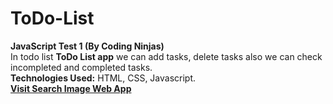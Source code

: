 # ToDo-List
<b>JavaScript Test 1 (By Coding Ninjas)</b><br>
In todo list <b>ToDo List app</b> we can add tasks, delete tasks also we can check incompleted and completed tasks.<br>
**Technologies Used:** HTML, CSS, Javascript.<br>
[**Visit Search Image Web App**](https://sonu-kumar-web.github.io/ToDo-List/)<br><br>


